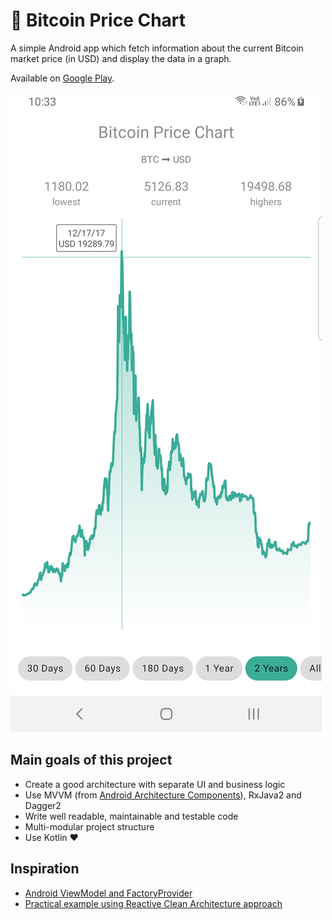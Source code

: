 :rocket: Bitcoin Price Chart
===================

A simple Android app which fetch information about the current Bitcoin market price (in USD) and display the data in a graph.

Available on [Google Play](https://play.google.com/store/apps/details?id=cz.begera.bitcoin_price_chart).

![Screenshot](/screenshots/device-2019-04-08-103333.png?raw=true)

Main goals of this project
--------------------------
- Create a good architecture with separate UI and business logic
- Use MVVM (from [Android Architecture Components](https://developer.android.com/topic/libraries/architecture/index.html)), RxJava2 and Dagger2
- Write well readable, maintainable and testable code
- Multi-modular project structure
- Use Kotlin :heart:

Inspiration
-----------
- [Android ViewModel and FactoryProvider](https://medium.com/@marco_cattaneo/android-viewmodel-and-factoryprovider-good-way-to-manage-it-with-dagger-2-d9e20a07084c)
- [Practical example using Reactive Clean Architecture approach](https://medium.com/insiden26/practical-example-using-reactive-clean-architecture-approach-8a2436ea76b4)
